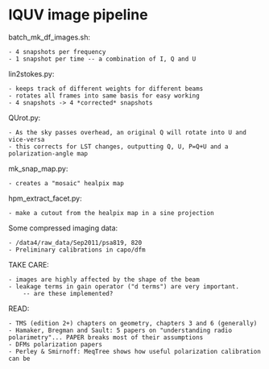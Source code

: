 IQUV image pipeline
=====================
batch_mk_df_images.sh:

	- 4 snapshots per frequency
	- 1 snapshot per time -- a combination of I, Q and U
	
lin2stokes.py:

	- keeps track of different weights for different beams
	- rotates all frames into same basis for easy working
	- 4 snapshots -> 4 *corrected* snapshots
	
QUrot.py:

	- As the sky passes overhead, an original Q will rotate into U and vice-versa
	- this corrects for LST changes, outputting Q, U, P=Q+U and a polarization-angle map
	
mk_snap_map.py:

	- creates a "mosaic" healpix map
	
hpm_extract_facet.py:

	- make a cutout from the healpix map in a sine projection


Some compressed imaging data: 

	- /data4/raw_data/Sep2011/psa819, 820
	- Preliminary calibrations in capo/dfm


TAKE CARE:

	- images are highly affected by the shape of the beam 
	- leakage terms in gain operator ("d terms") are very important.
		-- are these implemented?
	
READ:

	- TMS (edition 2+) chapters on geometry, chapters 3 and 6 (generally)
	- Hamaker, Bregman and Sault: 5 papers on "understanding radio polarimetry"... PAPER breaks most of their assumptions 
	- DFMs polarization papers
	- Perley & Smirnoff: MeqTree shows how useful polarization calibration can be

